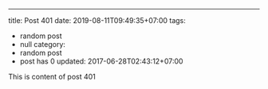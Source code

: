 ---
title: Post 401
date: 2019-08-11T09:49:35+07:00
tags:
  - random post
  - null
category:
  - random post
  - post has 0
updated: 2017-06-28T02:43:12+07:00

This is content of post 401